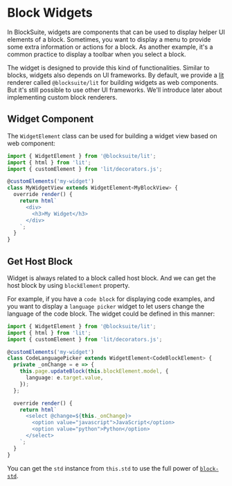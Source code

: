 # Block Widgets

In BlockSuite, widgets are components that can be used to display helper UI elements of a block. Sometimes, you want to display a menu to provide some extra information or actions for a block. As another example, it's a common practice to display a toolbar when you select a block.

The widget is designed to provide this kind of functionalities. Similar to blocks, widgets also depends on UI frameworks. By default, we provide a [lit](https://lit.dev/) renderer called `@blocksuite/lit` for building widgets as web components. But it's still possible to use other UI frameworks. We'll introduce later about implementing custom block renderers.

## Widget Component

The `WidgetElement` class can be used for building a widget view based on web component:

```ts
import { WidgetElement } from '@blocksuite/lit';
import { html } from 'lit';
import { customElement } from 'lit/decorators.js';

@customElements('my-widget')
class MyWidgetView extends WidgetElement<MyBlockView> {
  override render() {
    return html`
      <div>
        <h3>My Widget</h3>
      </div>
    `;
  }
}
```

## Get Host Block

Widget is always related to a block called host block.
And we can get the host block by using `blockElement` property.

For example, if you have a `code block` for displaying code examples, and you want to display a `language picker` widget to let users change the language of the code block. The widget could be defined in this manner:

```ts
import { WidgetElement } from '@blocksuite/lit';
import { html } from 'lit';
import { customElement } from 'lit/decorators.js';

@customElements('my-widget')
class CodeLanguagePicker extends WidgetElement<CodeBlockElement> {
  private _onChange = e => {
    this.page.updateBlock(this.blockElement.model, {
      language: e.target.value,
    });
  };

  override render() {
    return html`
      <select @change=${this._onChange}>
        <option value="javascript">JavaScript</option>
        <option value="python">Python</option>
      </select>
    `;
  }
}
```

You can get the `std` instance from `this.std` to use the full power of [`block-std`](/api/@blocksuite/block-std/).

